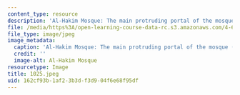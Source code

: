 ```yaml
---
content_type: resource
description: 'Al-Hakim Mosque: The main protruding portal of the mosque (after restoration).'
file: /media/https%3A/open-learning-course-data-rc.s3.amazonaws.com/4-615-the-architecture-of-cairo-spring-2002/162cf93b1af23b3df3d904f6e68f95df_1025.jpeg
file_type: image/jpeg
image_metadata:
  caption: 'Al-Hakim Mosque: The main protruding portal of the mosque (after restoration).'
  credit: ''
  image-alt: Al-Hakim Mosque
resourcetype: Image
title: 1025.jpeg
uid: 162cf93b-1af2-3b3d-f3d9-04f6e68f95df
---
```

